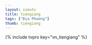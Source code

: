 ```yaml
---
layout: sieutv
title: tiengiang
tags: ["Địa Phương"]
thumb: tiengiang
---
```

{% include tvpro key="vn_tiengiang" %}